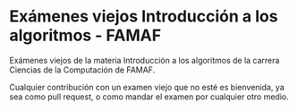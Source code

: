 # Exámenes viejos Introducción a los algoritmos - FAMAF

Exámenes viejos de la materia Introducción a los algoritmos de la carrera Ciencias de la Computación de FAMAF.

Cualquier contribución con un examen viejo que no esté es bienvenida, ya sea como pull request, o como mandar el examen por cualquier otro medio.


